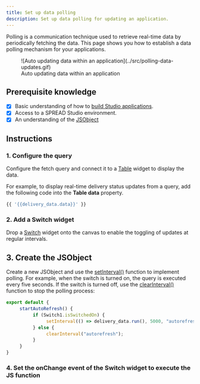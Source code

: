 ```yaml
---
title: Set up data polling
description: Set up data polling for updating an application.
---
```


<!--
README

For guidance on how to write documenation, see https://dev.stage.spread.ai/docs/contributor/guide.html. Contact Documentation when this document is ready for review.
-->

Polling is a communication technique used to retrieve real-time data by periodically fetching the data. This page shows you how to establish a data polling mechanism for your applications.

<figure markdown="span">
     ![Auto updating data within an application](../src/polling-data-updates.gif)
     <figcaption>Auto updating data within an application</figcaption>
</figure>

## Prerequisite knowledge

- [x] Basic understanding of how to [build Studio applications](../creating-studio-applications.md).
- [x] Access to a SPREAD Studio environment.
- [x] An understanding of the [JSObject](/writing-code-in-studio/using-jsobjects.md)

## Instructions

### 1. Configure the query

Configure the fetch query and connect it to a [Table](/reference/widgets/table.md) widget to display the data.

For example, to display real-time delivery status updates from a query, add the following code into the **Table data** property.

```js
{{ '{{delivery_data.data}}' }}
```

### 2. Add a Switch widget

Drop a [Switch](/reference/widgets/switch.md) widget onto the canvas to enable the toggling of updates at regular intervals.

## 3. Create the JSObject

Create a new JSObject and use the [setInterval()](/reference/framework/global-functions.md#setInterval) function to implement polling. For example, when the switch is turned on, the query is executed every five seconds. If the switch is turned off, use the [clearInterval()](/reference/framework/global-functions.md#clearInterval) function to stop the polling process:

```js
export default {
     startAutoRefresh() {
          if (Switch1.isSwitchedOn) {
               setInterval(() => delivery_data.run(), 5000, "autorefresh");
          } else {
               clearInterval("autorefresh");
          }
     }
}
```

### 4. Set the **onChange** event of the Switch widget to execute the JS function

